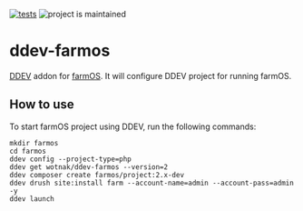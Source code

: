 [![tests](https://github.com/wotnak/ddev-farmos/actions/workflows/tests.yml/badge.svg)](https://github.com/ddev/ddev-addon-template/actions/workflows/tests.yml) ![project is maintained](https://img.shields.io/maintenance/yes/2024.svg)

# ddev-farmos

[DDEV](https://ddev.com) addon for [farmOS](https://farmos.org/). It will configure DDEV project for running farmOS.

## How to use

To start farmOS project using DDEV, run the following commands:

```shell
mkdir farmos
cd farmos
ddev config --project-type=php
ddev get wotnak/ddev-farmos --version=2
ddev composer create farmos/project:2.x-dev
ddev drush site:install farm --account-name=admin --account-pass=admin -y
ddev launch
```
